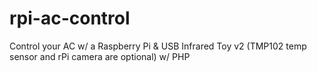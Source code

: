 rpi-ac-control
==============

Control your AC w/ a Raspberry Pi &amp; USB Infrared Toy v2 (TMP102 temp sensor and rPi camera are optional) w/ PHP
